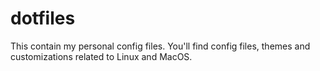 # dotfiles
This contain my personal config files. You'll find config files, themes and customizations related to Linux and MacOS.

